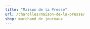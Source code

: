 ```yaml
---
title: "Maison de la Presse"
url: /charolles/maison-de-la-presse/
shop: marchand de journaux
---
```

